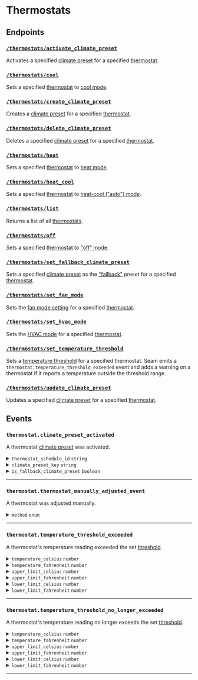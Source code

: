 # Thermostats

## Endpoints

### [`/thermostats/activate_climate_preset`](./activate_climate_preset.md)

Activates a specified [climate preset](../../capability-guides/thermostats/creating-and-managing-climate-presets/README.md) for a specified [thermostat](https://docs.seam.co/latest/capability-guides/thermostats).
### [`/thermostats/cool`](./cool.md)

Sets a specified [thermostat](https://docs.seam.co/latest/capability-guides/thermostats) to [cool mode](https://docs.seam.co/latest/capability-guides/thermostats/configure-current-climate-settings).
### [`/thermostats/create_climate_preset`](./create_climate_preset.md)

Creates a [climate preset](../../capability-guides/thermostats/creating-and-managing-climate-presets/README.md) for a specified [thermostat](https://docs.seam.co/latest/capability-guides/thermostats).
### [`/thermostats/delete_climate_preset`](./delete_climate_preset.md)

Deletes a specified [climate preset](../../capability-guides/thermostats/creating-and-managing-climate-presets/README.md) for a specified [thermostat](https://docs.seam.co/latest/capability-guides/thermostats).
### [`/thermostats/heat`](./heat.md)

Sets a specified [thermostat](https://docs.seam.co/latest/capability-guides/thermostats) to [heat mode](https://docs.seam.co/latest/capability-guides/thermostats/configure-current-climate-settings).
### [`/thermostats/heat_cool`](./heat_cool.md)

Sets a specified [thermostat](https://docs.seam.co/latest/capability-guides/thermostats) to [heat-cool ("auto") mode](https://docs.seam.co/latest/capability-guides/thermostats/configure-current-climate-settings).
### [`/thermostats/list`](./list.md)

Returns a list of all [thermostats](https://docs.seam.co/latest/capability-guides/thermostats).
### [`/thermostats/off`](./off.md)

Sets a specified [thermostat](https://docs.seam.co/latest/capability-guides/thermostats) to ["off" mode](https://docs.seam.co/latest/capability-guides/thermostats/configure-current-climate-settings).
### [`/thermostats/set_fallback_climate_preset`](./set_fallback_climate_preset.md)

Sets a specified [climate preset](../../capability-guides/thermostats/creating-and-managing-climate-presets/README.md) as the ["fallback"](../../capability-guides/thermostats/creating-and-managing-climate-presets/setting-the-fallback-climate-preset.md) preset for a specified [thermostat](https://docs.seam.co/latest/capability-guides/thermostats).
### [`/thermostats/set_fan_mode`](./set_fan_mode.md)

Sets the [fan mode setting](https://docs.seam.co/latest/capability-guides/thermostats/configure-current-climate-settings#fan-mode-settings) for a specified [thermostat](https://docs.seam.co/latest/capability-guides/thermostats).
### [`/thermostats/set_hvac_mode`](./set_hvac_mode.md)

Sets the [HVAC mode](https://docs.seam.co/latest/capability-guides/thermostats/configure-current-climate-settings) for a specified [thermostat](https://docs.seam.co/latest/capability-guides/thermostats).
### [`/thermostats/set_temperature_threshold`](./set_temperature_threshold.md)

Sets a [temperature threshold](../../capability-guides/thermostats/setting-and-monitoring-temperature-thresholds.md) for a specified thermostat. Seam emits a `thermostat.temperature_threshold_exceeded` event and adds a warning on a thermostat if it reports a temperature outside the threshold range.
### [`/thermostats/update_climate_preset`](./update_climate_preset.md)

Updates a specified [climate preset](../../capability-guides/thermostats/creating-and-managing-climate-presets/README.md) for a specified [thermostat](https://docs.seam.co/latest/capability-guides/thermostats).

## Events

### `thermostat.climate_preset_activated`

A thermostat [climate preset](../../capability-guides/thermostats/creating-and-managing-climate-presets/README.md) was activated.

<details>
  
<summary><code>thermostat_schedule_id</code> <code>string</code></summary>

ID of the [thermostat schedule](../../capability-guides/thermostats/creating-and-managing-thermostat-schedules.md) that prompted the [climate preset](../../capability-guides/thermostats/creating-and-managing-climate-presets/README.md) to be activated.

</details>

<details>

<summary><code>climate_preset_key</code> <code>string</code></summary>

Key of the [climate preset](../../capability-guides/thermostats/creating-and-managing-climate-presets/README.md) that was activated.

</details>

<details>

<summary><code>is_fallback_climate_preset</code> <code>boolean</code></summary>

Indicates whether the [climate preset](../../capability-guides/thermostats/creating-and-managing-climate-presets/README.md) that was activated is the [fallback climate preset](../../capability-guides/thermostats/creating-and-managing-climate-presets/setting-the-fallback-climate-preset.md) for the thermostat.

</details>

---

### `thermostat.thermostat_manually_adjusted_event`

A thermostat was adjusted manually.

<details>

<summary><code>method</code> <code>enum</code></summary>

Method used to adjust the thermostat manually. `seam` indicates that the Seam API, Seam CLI, or Seam Console was used to adjust the thermostat.

Possible enum values:
- `seam`
- `external`

</details>

---

### `thermostat.temperature_threshold_exceeded`

A thermostat's temperature reading exceeded the set [threshold](../../capability-guides/thermostats/setting-and-monitoring-temperature-thresholds.md).

<details>

<summary><code>temperature_celsius</code> <code>number</code></summary>

Temperature, in °C, reported by the thermostat.

</details>

<details>

<summary><code>temperature_fahrenheit</code> <code>number</code></summary>

Temperature, in °F, reported by the thermostat.

</details>

<details>

<summary><code>upper_limit_celsius</code> <code>number</code></summary>

Upper temperature limit, in °C, defined by the set [threshold](../../capability-guides/thermostats/setting-and-monitoring-temperature-thresholds.md).

</details>

<details>

<summary><code>upper_limit_fahrenheit</code> <code>number</code></summary>

Upper temperature limit, in °F, defined by the set [threshold](../../capability-guides/thermostats/setting-and-monitoring-temperature-thresholds.md).

</details>

<details>

<summary><code>lower_limit_celsius</code> <code>number</code></summary>

Lower temperature limit, in °C, defined by the set [threshold](../../capability-guides/thermostats/setting-and-monitoring-temperature-thresholds.md).

</details>

<details>

<summary><code>lower_limit_fahrenheit</code> <code>number</code></summary>

Lower temperature limit, in °F, defined by the set [threshold](../../capability-guides/thermostats/setting-and-monitoring-temperature-thresholds.md).

</details>

---

### `thermostat.temperature_threshold_no_longer_exceeded`

A thermostat's temperature reading no longer exceeds the set [threshold](../../capability-guides/thermostats/setting-and-monitoring-temperature-thresholds.md).

<details>

<summary><code>temperature_celsius</code> <code>number</code></summary>

Temperature, in °C, reported by the thermostat.

</details>

<details>

<summary><code>temperature_fahrenheit</code> <code>number</code></summary>

Temperature, in °F, reported by the thermostat.

</details>

<details>

<summary><code>upper_limit_celsius</code> <code>number</code></summary>

Upper temperature limit, in °C, defined by the set [threshold](../../capability-guides/thermostats/setting-and-monitoring-temperature-thresholds.md).

</details>

<details>

<summary><code>upper_limit_fahrenheit</code> <code>number</code></summary>

Upper temperature limit, in °F, defined by the set [threshold](../../capability-guides/thermostats/setting-and-monitoring-temperature-thresholds.md).

</details>

<details>

<summary><code>lower_limit_celsius</code> <code>number</code></summary>

Lower temperature limit, in °C, defined by the set [threshold](../../capability-guides/thermostats/setting-and-monitoring-temperature-thresholds.md).

</details>

<details>

<summary><code>lower_limit_fahrenheit</code> <code>number</code></summary>

Lower temperature limit, in °F, defined by the set [threshold](../../capability-guides/thermostats/setting-and-monitoring-temperature-thresholds.md).

</details>

---
